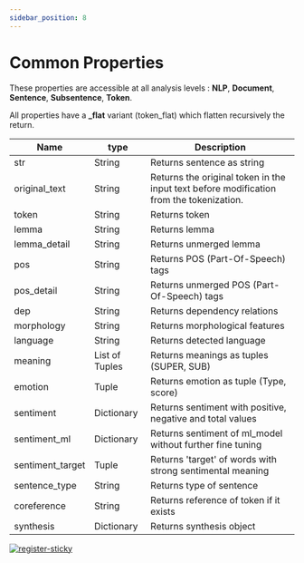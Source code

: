 ```yaml
---
sidebar_position: 8
---
```


# Common Properties

These properties are accessible at all analysis levels : **NLP**, **Document**, **Sentence**, **Subsentence**, **Token**.

All properties have a **_flat** variant (token_flat) which flatten recursively the return.

| Name             	| type           	| Description                                                                             	|
|------------------	|----------------	|-----------------------------------------------------------------------------------------	|
| str              	| String         	| Returns sentence as string                                                              	|
| original_text    	| String         	| Returns the original token in the input text before modification from the tokenization. 	|
| token            	| String         	| Returns token                                                                           	|
| lemma            	| String         	| Returns lemma                                                                           	|
| lemma_detail     	| String         	| Returns unmerged lemma                                                                  	|
| pos              	| String         	| Returns POS (Part-Of-Speech) tags                                                       	|
| pos_detail       	| String         	| Returns unmerged POS (Part-Of-Speech) tags                                              	|
| dep              	| String         	| Returns dependency relations                                                            	|
| morphology       	| String         	| Returns morphological features                                                          	|
| language         	| String         	| Returns detected language                                                               	|
| meaning          	| List of Tuples 	| Returns meanings as tuples (SUPER, SUB)                                                 	|
| emotion          	| Tuple          	| Returns emotion as tuple (Type, score)                                                  	|
| sentiment        	| Dictionary     	| Returns sentiment with positive, negative and total values                              	|
| sentiment_ml     	| Dictionary     	| Returns sentiment of ml_model without further fine tuning                               	|
| sentiment_target 	| Tuple          	| Returns 'target' of words with strong sentimental meaning                               	|
| sentence_type    	| String         	| Returns type of sentence                                                                	|
| coreference      	| String         	| Returns reference of token if it exists                                                 	|
| synthesis        	| Dictionary     	| Returns synthesis object                                                                	|

[![register-sticky](/img/register-sticky.png)](https://app.lettria.com/signup)